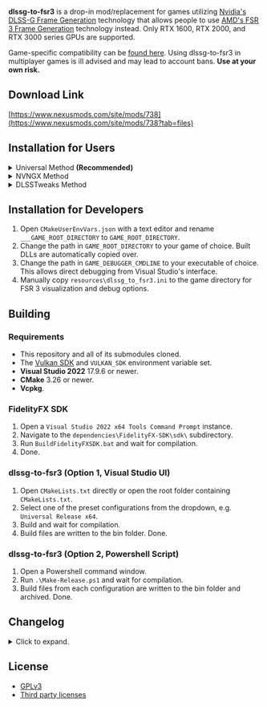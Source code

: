 **dlssg-to-fsr3** is a drop-in mod/replacement for games utilizing [Nvidia's DLSS-G Frame Generation](https://nvidianews.nvidia.com/news/nvidia-introduces-dlss-3-with-breakthrough-ai-powered-frame-generation-for-up-to-4x-performance) technology that allows people to use [AMD's FSR 3 Frame Generation](https://github.com/GPUOpen-LibrariesAndSDKs/FidelityFX-SDK) technology instead. Only RTX 1600, RTX 2000, and RTX 3000 series GPUs are supported.

Game-specific compatibility can be [found here](https://github.com/Nukem9/dlssg-to-fsr3/wiki/Game-Compatibility-List). Using dlssg-to-fsr3 in multiplayer games is ill advised and may lead to account bans. **Use at your own risk.**

## Download Link

[https://www.nexusmods.com/site/mods/738](https://www.nexusmods.com/site/mods/738?tab=files)

## Installation for Users

<details>
<summary>Universal Method <b>(Recommended)</b></summary><br/>

  1. Pick **one** of the included generic DLLs to use. Possible options are `version.dll`, `winhttp.dll`, `dbghelp.dll`, or `cryptsp.dll`. We'll choose `version.dll` in this example.
  2. Find your game's installation folder. For Hogwarts Legacy, this is the directory containing `HogwartsLegacy.exe`. An example path is `C:\Program Files (x86)\Steam\steamapps\common\Hogwarts Legacy\Phoenix\Binaries\Win64\`.
  3. Copy `dlssg_to_fsr3_amd_is_better.dll` and `version.dll` to your game's installation folder.
  4. Done. A log file named `dlssg_to_fsr3.log` will be created after you launch the game.
</details>

<details>
<summary>NVNGX Method</summary><br/>
  
  1. Double click on `DisableNvidiaSignatureChecks.reg` and select **Run**. Click **Yes** on the next few dialogs.
  2. Find your game's installation folder. For Cyberpunk 2077, this is the directory containing `Cyberpunk2077.exe`. An example path is `C:\Program Files (x86)\Steam\steamapps\common\Cyberpunk 2077\bin\x64\`.
  3. Copy `dlssg_to_fsr3_amd_is_better.dll` and the new `nvngx.dll` to your game's installation folder.
  4. A log file named `dlssg_to_fsr3.log` will be created after you launch the game.
</details>

<details>
<summary>DLSSTweaks Method</summary><br/>
  
  1. Please see the [included readme](/resources/read_me_dlsstweaks.txt).
</details>

## Installation for Developers

1. Open `CMakeUserEnvVars.json` with a text editor and rename `___GAME_ROOT_DIRECTORY` to `GAME_ROOT_DIRECTORY`.
2. Change the path in `GAME_ROOT_DIRECTORY` to your game of choice. Built DLLs are automatically copied over.
3. Change the path in `GAME_DEBUGGER_CMDLINE` to your executable of choice. This allows direct debugging from Visual Studio's interface.
4. Manually copy `resources\dlssg_to_fsr3.ini` to the game directory for FSR 3 visualization and debug options.

## Building

### Requirements

- This repository and all of its submodules cloned.
- The [Vulkan SDK](https://vulkan.lunarg.com/) and `VULKAN_SDK` environment variable set.
- **Visual Studio 2022** 17.9.6 or newer.
- **CMake** 3.26 or newer.
- **Vcpkg**.

### FidelityFX SDK

1. Open a `Visual Studio 2022 x64 Tools Command Prompt` instance.
2. Navigate to the `dependencies\FidelityFX-SDK\sdk\` subdirectory.
3. Run `BuildFidelityFXSDK.bat` and wait for compilation.
4. Done.

### dlssg-to-fsr3 (Option 1, Visual Studio UI)

1. Open `CMakeLists.txt` directly or open the root folder containing `CMakeLists.txt`.
2. Select one of the preset configurations from the dropdown, e.g. `Universal Release x64`.
3. Build and wait for compilation.
4. Build files are written to the bin folder. Done.

### dlssg-to-fsr3 (Option 2, Powershell Script)

1. Open a Powershell command window.
2. Run `.\Make-Release.ps1` and wait for compilation.
3. Build files from each configuration are written to the bin folder and archived. Done.

## Changelog

<details>
  <summary>Click to expand.</summary><br/>

**Version 0.122**
  - Removed a workaround for Indiana Jones and the Great Circle as it is no longer necessary.

**Version 0.121**
  - Added additional error logging.
  - Added future proofing for RTX Remix-based games.
  - Fixed issues reading configuration settings when supplied through environment variables.
  
**Version 0.120**
  - Added support for intercepting/hooking over-the-air Streamline plugin updates with the Universal edition.
  - Added support for games that pass in bidirectional distortion field resources.
  - Added workarounds to support Indiana Jones and the Great Circle.
  - Added workarounds to better support RTX Remix-based games.
  - Added workarounds for games providing incorrect camera far, near, and field of view values.
  - Migrated to the latest AMD FidelityFX SDK (v1.1 -> v1.1.3).
  - Fixed occasional blurry rectangle (interpolation rect) issues when switching upscalers or changing output resolutions.
  
**Version 0.110**
  - Added native Vulkan support for FSR 3.1.
  
**Version 0.100**
  - Tentative support for FSR 3.1 frame generation.
  - Added extremely experimental support for Vulkan. Expect artifacts and disocclusion issues.
  - Implemented even more aggressive hooking in the universal variants due to recent DLSS SDK changes.
  - Revised a number of debug log prints.
  
**Version 0.90**
  - Added a Universal zip archive for maximum game support. Separate READ ME.txts are included within each folder. Registry key tweaks are not required.
  - Universal DLLs now automatically disable the EGS overlay due to hooking conflicts.
  - Universal DLLs now bypass GPU architecture checks for stubborn games (Dying Light 2, Returnal).
  - HDR luminance values are now queried from the active monitor, falling back to defaults when necessary.
  - Fixed GPU driver crashes in Dying Light 2 with universal DLLs.
  - Hardware accelerated GPU scheduling status is now logged.
  
**Version 0.81**
  - Fixed GPU hangs in certain games with major scene transitions (e.g. The Witcher 3).
  - Miscellaneous smaller stability fixes and error checking.
  - Added the ability to rename nvngx.dll to version.dll, winhttp.dll, or dbghelp.dll to avoid the registry key signature override requirement.
  
**Version 0.80**
  - Hopefully fixed all texture format conversion crashes (e.g. Hogwarts Legacy).
  - Improved error logging, again.
  
**Version 0.70**
  - Error checking code rewritten.
  - Logging code rewritten.
  - Added better support for texture dimensions/formats changing at runtime.
  - Added a developer config option to show only interpolated frames.
  - Improved nvngx wrapper dll compatibility.
  
**Version 0.60**
  - The nag prompt at startup has been removed.
  - Added a log file ("dlssg_to_fsr3.log") in the game directory.
  - Added support for developer options and debug overlay ("dlssg_to_fsr3.ini").
  - More stability fixes.
  
**Version 0.50**
  - Experimental format conversion support. This mainly includes HDR-enabled games along with mismatched UI render target formats.
  
**Version 0.41**
  - Fixed accidental inclusion of debug overlay.
  
**Version 0.40**
  - Replaced dbghelp.dll with nvngx.dll for better game compatibility. Please delete the old dbghelp.dll version from earlier releases.
  - DisableNvidiaSignatureChecks.reg is now required for usage in games.
  - Various stability fixes.
  
**Version 0.30**
  - Fixed numerous game crashes (e.g. Starfield).
  
**Version 0.21**
  - Fixed a typo in DLL path determination.
  - Added explicit binary license.
  
**Version 0.20**
  - First working build.
  
**Version 0.10**
  - Initial test release.
</details>

## License

- [GPLv3](LICENSE.md)
- [Third party licenses](/resources/binary_dist_license.txt)
